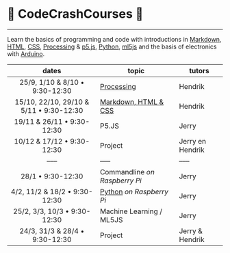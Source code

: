 # :rocket: CodeCrashCourses :new_moon_with_face:
___
Learn the basics of programming and code with introductions in [Markdown](https://en.wikipedia.org/wiki/Markdown), [HTML](https://en.wikipedia.org/wiki/HTML), [CSS](https://en.wikipedia.org/wiki/Cascading_Style_Sheets), [Processing](https://processing.org/) &amp; [p5.js](https://p5js.org/), [Python](https://en.wikipedia.org/wiki/Python_(programming_language)), [ml5js](https://ml5js.org/) and the basis of electronics with [Arduino](https://www.arduino.cc/).



dates | topic | tutors
 :---: | --- | ---
25/9, 1/10 & 8/10 • 9:30-12:30| [Processing](PROCESSING.md) | Hendrik
15/10, 22/10, 29/10 & 5/11 • 9:30-12:30 | [Markdown, HTML & CSS](MD-HTML-CSS.md) | Hendrik
19/11 & 26/11 • 9:30-12:30 | P5.JS | Jerry
10/12 & 17/12 • 9:30-12:30 | Project | Jerry en Hendrik
––– | ––– |–––
 28/1 • 9:30-12:30 | Commandline *on Raspberry Pi* | Jerry 
 4/2, 11/2 & 18/2 • 9:30-12:30 | [Python](Python.md)   *on Raspberry Pi*| Jerry
 25/2, 3/3, 10/3  • 9:30-12:30 | Machine Learning / ML5JS | Jerry
 24/3, 31/3 & 28/4 • 9:30-12:30 | Project | Jerry & Hendrik
<!--[Arduino](ArduinoTutorial.md)-->
